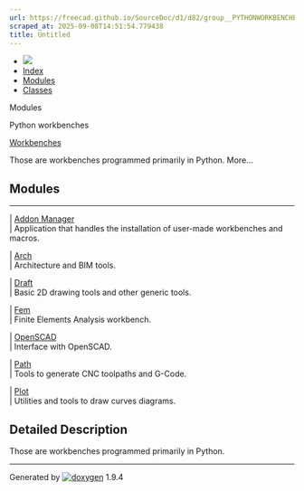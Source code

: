 ```yaml
---
url: https://freecad.github.io/SourceDoc/d1/d82/group__PYTHONWORKBENCHES.html
scraped_at: 2025-09-08T14:51:54.779438
title: Untitled
---
```


  * [ ![](https://www.freecad.org/svg/logo-freecad.svg) ](https://freecadweb.org "FreeCAD")
  * [Index](../../index.html "Index")
  * [Modules](../../modules.html "Modules list")
  * [Classes](../../annotated.html "Annotated list")

Modules

Python workbenches

[Workbenches](../../d2/df2/group__WORKBENCHES.html)

Those are workbenches programmed primarily in Python. More...

##  Modules  
  
---  
| [Addon Manager](../../de/d45/group__ADDONMANAGER.html)  
| Application that handles the installation of user-made workbenches and
macros.  
  
| [Arch](../../df/dce/group__ARCH.html)  
| Architecture and BIM tools.  
  
| [Draft](../../d1/d35/group__DRAFT.html)  
| Basic 2D drawing tools and other generic tools.  
  
| [Fem](../../dc/de2/group__FEM.html)  
| Finite Elements Analysis workbench.  
  
| [OpenSCAD](../../d3/dd7/group__OPENSCAD.html)  
| Interface with OpenSCAD.  
  
| [Path](../../dc/db4/group__PATH.html)  
| Tools to generate CNC toolpaths and G-Code.  
  
| [Plot](../../dc/dca/group__PLOT.html)  
| Utilities and tools to draw curves diagrams.  
  
  
## Detailed Description

Those are workbenches programmed primarily in Python.

* * *

Generated by
[![doxygen](../../doxygen.svg)](https://www.doxygen.org/index.html) 1.9.4

